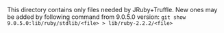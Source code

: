 This directory contains only files needed by JRuby+Truffle. New ones may be 
added by following command from 9.0.5.0 version: 
`git show 9.0.5.0:lib/ruby/stdlib/<file> > lib/ruby-2.2.2/<file>` 
